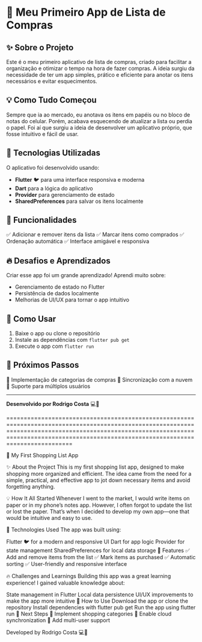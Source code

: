 # 🛒 Meu Primeiro App de Lista de Compras

## ✨ Sobre o Projeto
Este é o meu primeiro aplicativo de lista de compras, criado para facilitar a organização e otimizar o tempo na hora de fazer compras. A ideia surgiu da necessidade de ter um app simples, prático e eficiente para anotar os itens necessários e evitar esquecimentos.

## 💡 Como Tudo Começou
Sempre que ia ao mercado, eu anotava os itens em papéis ou no bloco de notas do celular. Porém, acabava esquecendo de atualizar a lista ou perdia o papel. Foi aí que surgiu a ideia de desenvolver um aplicativo próprio, que fosse intuitivo e fácil de usar.

## 🚀 Tecnologias Utilizadas
O aplicativo foi desenvolvido usando:
- **Flutter** 🐦 para uma interface responsiva e moderna
- **Dart** para a lógica do aplicativo
- **Provider** para gerenciamento de estado
- **SharedPreferences** para salvar os itens localmente

## 📌 Funcionalidades
✅ Adicionar e remover itens da lista
✅ Marcar itens como comprados
✅ Ordenação automática
✅ Interface amigável e responsiva

## 🔥 Desafios e Aprendizados
Criar esse app foi um grande aprendizado! Aprendi muito sobre:
- Gerenciamento de estado no Flutter
- Persistência de dados localmente
- Melhorias de UI/UX para tornar o app intuitivo

## 📲 Como Usar
1. Baixe o app ou clone o repositório
2. Instale as dependências com `flutter pub get`
3. Execute o app com `flutter run`

## 🎯 Próximos Passos
📌 Implementação de categorias de compras
📌 Sincronização com a nuvem
📌 Suporte para múltiplos usuários

---
**Desenvolvido por Rodrigo Costa** 💻🚀


===========================================================================================================================================================================================================================================


🛒 My First Shopping List App

✨ About the Project
This is my first shopping list app, designed to make shopping more organized and efficient. The idea came from the need for a simple, practical, and effective app to jot down necessary items and avoid forgetting anything.

💡 How It All Started
Whenever I went to the market, I would write items on paper or in my phone’s notes app. However, I often forgot to update the list or lost the paper. That’s when I decided to develop my own app—one that would be intuitive and easy to use.

🚀 Technologies Used
The app was built using:

Flutter 🐦 for a modern and responsive UI
Dart for app logic
Provider for state management
SharedPreferences for local data storage
📌 Features
✅ Add and remove items from the list
✅ Mark items as purchased
✅ Automatic sorting
✅ User-friendly and responsive interface

🔥 Challenges and Learnings
Building this app was a great learning experience! I gained valuable knowledge about:

State management in Flutter
Local data persistence
UI/UX improvements to make the app more intuitive
📲 How to Use
Download the app or clone the repository
Install dependencies with flutter pub get
Run the app using flutter run
🎯 Next Steps
📌 Implement shopping categories
📌 Enable cloud synchronization
📌 Add multi-user support

Developed by Rodrigo Costa 💻🚀



 
